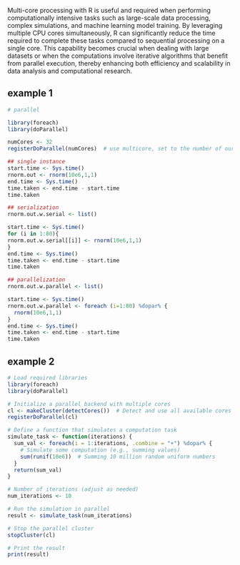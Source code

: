 
Multi-core processing with R is useful and required when performing computationally intensive tasks such as large-scale data processing, complex simulations, and machine learning model training. By leveraging multiple CPU cores simultaneously, R can significantly reduce the time required to complete these tasks compared to sequential processing on a single core. This capability becomes crucial when dealing with large datasets or when the computations involve iterative algorithms that benefit from parallel execution, thereby enhancing both efficiency and scalability in data analysis and computational research.


## example 1
```r
# parallel

library(foreach)
library(doParallel)

numCores <- 32
registerDoParallel(numCores)  # use multicore, set to the number of our cores

## single instance
start.time <- Sys.time()
rnorm.out <- rnorm(10e6,1,1)
end.time <- Sys.time()
time.taken <- end.time - start.time
time.taken

## serialization
rnorm.out.w.serial <- list()

start.time <- Sys.time()
for (i in 1:80){
rnorm.out.w.serial[[i]] <- rnorm(10e6,1,1)
}
end.time <- Sys.time()
time.taken <- end.time - start.time
time.taken

## parallelization
rnorm.out.w.parallel <- list()

start.time <- Sys.time()
rnorm.out.w.parallel <- foreach (i=1:80) %dopar% {
  rnorm(10e6,1,1)
}
end.time <- Sys.time()
time.taken <- end.time - start.time
time.taken
```

## example 2
```r
# Load required libraries
library(foreach)
library(doParallel)

# Initialize a parallel backend with multiple cores
cl <- makeCluster(detectCores())  # Detect and use all available cores
registerDoParallel(cl)

# Define a function that simulates a computation task
simulate_task <- function(iterations) {
  sum_val <- foreach(i = 1:iterations, .combine = "+") %dopar% {
    # Simulate some computation (e.g., summing values)
    sum(runif(10e6))  # Summing 10 million random uniform numbers
  }
  return(sum_val)
}

# Number of iterations (adjust as needed)
num_iterations <- 10

# Run the simulation in parallel
result <- simulate_task(num_iterations)

# Stop the parallel cluster
stopCluster(cl)

# Print the result
print(result)
```
